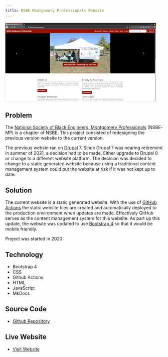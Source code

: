 ```yaml
---
title: NSBE Montgomery Professionals Website
---
```


<img src="/images/projects/nsbemp.jpg" alt="NSBE Montgomery Professionals website">

## Problem

The 
<a href="https://nsbe-mp.org" target="_blank">National Society of Black Engineers, Montgomery Professionals</a>
(NSBE-MP) is a chapter of NSBE. This
project consisted of redesigning the previous version website to the current version.

The previous webste ran on 
<a href="https://www.drupal.org" target="_blank">Drupal</a> 7. 
Since Drupal 7 was nearing retirement in summer of 2021, a decision had
to be made. Either upgrade to Drupal 8 or change to a different website platform. The decision was decided
to change to a static generated website because using a traditional content management system could
put the website at risk if it was not kept up to date.

## Solution

The current website is a static generated website. With the use of
<a href="https://github.com/features/actions" target="_blank">GitHub Actions</a> the static website files
are created and automatically deployed to the production environment when updates are made. Effectively
GitHub serves as the content management system for this website. As part up this update, the website was
updated to use
<a href="https://getbootstrap.com" target="_blank">Bootstrap 4</a> so that it would be mobile friendly.

Project was started in 2020

## Technology

* Bootstrap 4
* CSS
* Github Actions
* HTML
* JavaScript
* MkDocs

## Source Code

* <a href="https://github.com/almostengr/nsbe-mp.org" target="_blank">Github Repository</a> 

## Live Website

* <a href="https://nsbe-mp.org" target="_blank">Visit Website</a>
